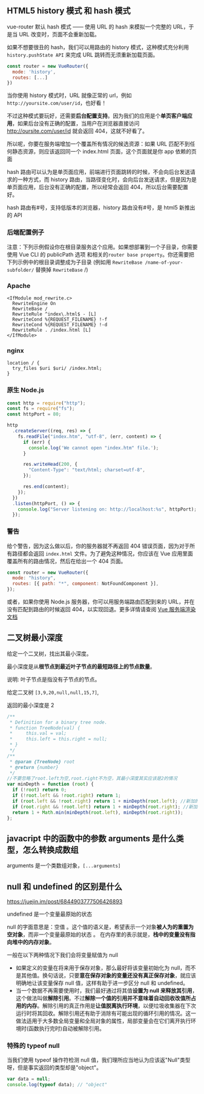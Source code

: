 ## HTML5 history 模式 和 hash 模式

vue-router 默认 hash 模式 —— 使用 URL 的 hash 来模拟一个完整的 URL，于是当 URL 改变时，页面不会重新加载。

如果不想要很丑的 hash，我们可以用路由的 history 模式，这种模式充分利用 `history.pushState API` 来完成 URL 跳转而无须重新加载页面。

```js
const router = new VueRouter({
  mode: 'history',
  routes: [...]
})
```

当你使用 history 模式时，URL 就像正常的 url，例如 `http://yoursite.com/user/id`，也好看！

不过这种模式要玩好，还需要**后台配置支持**。因为我们的应用是个**单页客户端应用**，如果后台没有正确的配置，当用户在浏览器直接访问 http://oursite.com/user/id 就会返回 404，这就不好看了。

所以呢，你要在服务端增加一个覆盖所有情况的候选资源：如果 URL 匹配不到任何静态资源，则应该返回同一个 index.html 页面，这个页面就是你 app 依赖的页面

hash 路由可以认为是单页面应用，前端进行页面跳转的时候，不会向后台发送请求的一种方式，而 history 路由，当路径变化时，会向后台发送请求，但是因为是单页面应用，后台没有正确的配置，所以经常会返回 404，所以后台需要配置好。

hash 路由有#号，支持低版本的浏览器，history 路由没有#号，是 html5 新推出的 API

### 后端配置例子

注意：下列示例假设你在根目录服务这个应用。如果想部署到一个子目录，你需要使用 Vue CLI 的 publicPath 选项 和相关的`router base property`。你还需要把下列示例中的根目录调整成为子目录 (例如用 `RewriteBase /name-of-your-subfolder/` 替换掉 `RewriteBase` /)

### Apache

```
<IfModule mod_rewrite.c>
  RewriteEngine On
  RewriteBase /
  RewriteRule ^index\.html$ - [L]
  RewriteCond %{REQUEST_FILENAME} !-f
  RewriteCond %{REQUEST_FILENAME} !-d
  RewriteRule . /index.html [L]
</IfModule>
```

### nginx

```
location / {
  try_files $uri $uri/ /index.html;
}
```

### 原生 Node.js

```js
const http = require("http");
const fs = require("fs");
const httpPort = 80;

http
  .createServer((req, res) => {
    fs.readFile("index.htm", "utf-8", (err, content) => {
      if (err) {
        console.log('We cannot open "index.htm" file.');
      }

      res.writeHead(200, {
        "Content-Type": "text/html; charset=utf-8",
      });

      res.end(content);
    });
  })
  .listen(httpPort, () => {
    console.log("Server listening on: http://localhost:%s", httpPort);
  });
```

### 警告

给个警告，因为这么做以后，你的服务器就不再返回 404 错误页面，因为对于所有路径都会返回 `index.html` 文件。为了避免这种情况，你应该在 Vue 应用里面覆盖所有的路由情况，然后在给出一个 404 页面。

```js
const router = new VueRouter({
  mode: "history",
  routes: [{ path: "*", component: NotFoundComponent }],
});
```

或者，如果你使用 Node.js 服务器，你可以用服务端路由匹配到来的 URL，并在没有匹配到路由的时候返回 404，以实现回退。更多详情请查阅 [Vue 服务端渲染文档](https://ssr.vuejs.org/zh/)

## 二叉树最小深度

给定一个二叉树，找出其最小深度。

最小深度是从**根节点到最近叶子节点的最短路径上的节点数量**。

说明: 叶子节点是指没有子节点的节点。

给定二叉树 `[3,9,20,null,null,15,7]`,

返回的最小深度是 2

```js
/**
 * Definition for a binary tree node.
 * function TreeNode(val) {
 *     this.val = val;
 *     this.left = this.right = null;
 * }
 */
/**
 * @param {TreeNode} root
 * @return {number}
 */
//不要忽略了root.left为空,root.right不为空，其最小深度其实应该是2的情况
var minDepth = function (root) {
  if (!root) return 0;
  if (!root.left && !root.right) return 1;
  if (root.left && !root.right) return 1 + minDepth(root.left); //新加的特殊情况
  if (root.right && !root.left) return 1 + minDepth(root.right); //新加的特殊情况
  return 1 + Math.min(minDepth(root.left), minDepth(root.right));
};
```

## javacript 中的函数中的参数 arguments 是什么类型，怎么转换成数组

arguments 是一个类数组对象，`[...arguments]`

## null 和 undefined 的区别是什么

https://juejin.im/post/6844903777506426893

undefined 是一个变量最原始的状态

null 的字面意思是：空值 。这个值的语义是，希望表示一个对象**被人为的重置为空对象**，而非一个变量最原始的状态 。 在内存里的表示就是，**栈中的变量没有指向堆中的内存对象**。

一般在以下两种情况下我们会将变量赋值为 null

- 如果定义的变量在将来用于保存对象，那么最好将该变量初始化为 null，而不是其他值。换句话说，只要**意在保存对象的变量还没有真正保存对象**，就应该明确地让该变量保存 null 值，这样有助于进一步区分 null 和 undefined。
- 当一个数据不再需要使用时，我们最好通过将其值**设置为 null 来释放其引用**，这个做法叫做**解除引用**。不过**解除一个值的引用并不意味着自动回收改值所占用的内存**。解除引用的真正作用是**让值脱离执行环境**，以便垃圾收集器在下次运行时将其回收。解除引用还有助于消除有可能出现的循环引用的情况。这一做法适用于大多数全局变量和全局对象的属性，局部变量会在它们离开执行环境时(函数执行完时)自动被解除引用。

### 特殊的 typeof null

当我们使用 typeof 操作符检测 null 值，我们理所应当地认为应该返"Null"类型呀，但是事实返回的类型却是"object"。

```js
var data = null;
console.log(typeof data); // "object"
```
